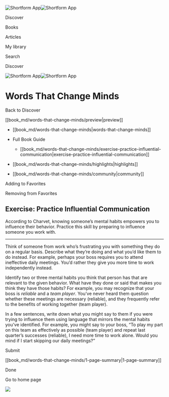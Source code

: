 ![Shortform App](/img/logo.36a2399e.svg)![Shortform App](/img/logo-dark.70c1b072.svg)

Discover

Books

Articles

My library

Search

Discover

![Shortform App](/img/logo.36a2399e.svg)![Shortform App](/img/logo-dark.70c1b072.svg)

# ​​Words That Change Minds

Back to Discover

[[book_md/words-that-change-minds/preview|preview]]

  * [[book_md/words-that-change-minds|words-that-change-minds]]
  * Full Book Guide

    * [[book_md/words-that-change-minds/exercise-practice-influential-communication|exercise-practice-influential-communication]]
  * [[book_md/words-that-change-minds/highlights|highlights]]
  * [[book_md/words-that-change-minds/community|community]]



Adding to Favorites 

Removing from Favorites 

## Exercise: Practice Influential Communication

According to Charvet, knowing someone’s mental habits empowers you to influence their behavior. Practice this skill by preparing to influence someone you work with.

* * *

Think of someone from work who’s frustrating you with something they do on a regular basis. Describe what they’re doing and what you’d like them to do instead. For example, perhaps your boss requires you to attend ineffective daily meetings. You’d rather they give you more time to work independently instead.

Identify two or three mental habits you think that person has that are relevant to the given behavior. What have they done or said that makes you think they have those habits? For example, you may recognize that your boss is _reliable_ and a _team player_. You’ve never heard them question whether these meetings are necessary (reliable), and they frequently refer to the benefits of working together (team player).

In a few sentences, write down what you might say to them if you were trying to influence them using language that mirrors the mental habits you’ve identified. For example, you might say to your boss, “To play my part on this team as effectively as possible (team player) and repeat last quarter’s successes (reliable), I need more time to work alone. Would you mind if I start skipping our daily meetings?”

Submit 

[[book_md/words-that-change-minds/1-page-summary|1-page-summary]]

Done

Go to home page 

![](https://bat.bing.com/action/0?ti=56018282&Ver=2&mid=9ba48e20-3d78-4d7c-a57c-eb49ea564358&sid=72e6e650642c11eeb2dd2161d176fe8d&vid=72e70890642c11eeb72d79fe7b6df2c6&vids=0&msclkid=N&pi=0&lg=en-US&sw=800&sh=600&sc=24&nwd=1&tl=Shortform%20%7C%20Book&p=https%3A%2F%2Fwww.shortform.com%2Fapp%2Fbook%2Fwords-that-change-minds%2Fexercise-practice-influential-communication&r=&lt=1024&evt=pageLoad&sv=1&rn=419655)

